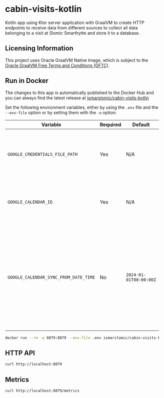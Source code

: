 # cabin-visits-kotlin

Kotlin app using Ktor server application with GraalVM to create HTTP endpoints to receive data from different sources to
collect all data belonging to a visit at Slomic Smarthytte and store it to a database.

## Licensing Information

This project uses Oracle GraalVM Native Image, which is subject to
the [Oracle GraalVM Free Terms and Conditions (GFTC)](https://www.oracle.com/downloads/licenses/graal-free-license.html).

## Run in Docker

The changes to this app is automatically published to the Docker Hub and you can always find the latest release at
[ismarslomic/cabin-visits-kotlin](https://hub.docker.com/r/ismarslomic/cabin-visits-kotlin)

Set the following environment variables, either by using the `.env` file and the `--env-file` option or by setting them
with the `-e` option:

| Variable                              | Required | Default                | Description                                                                                                                                               |
|---------------------------------------|----------|------------------------|-----------------------------------------------------------------------------------------------------------------------------------------------------------|
| `GOOGLE_CREDENTIALS_FILE_PATH `       | Yes      | N/A                    | The path to the Google Service Account credentials internally in the docker container                                                                     |
| `GOOGLE_CALENDAR_ID`                  | Yes      | N/A                    | The id of the Google Calendar which you want to synchronize continuously                                                                                  |
| `GOOGLE_CALENDAR_SYNC_FROM_DATE_TIME` | No       | `2024-01-01T00:00:00Z` | Lower bound (exclusive) for an event's end time to filter by when doing full calendar sync. Must be an RFC3339 timestamp with mandatory time zone offset. |

```bash
docker run --rm -p 8079:8079 --env-file .env ismarslomic/cabin-visits-kotlin:main
```

## HTTP API

```bash
curl http://localhost:8079
```

## Metrics

```bash
curl http://localhost:8079/metrics
```
